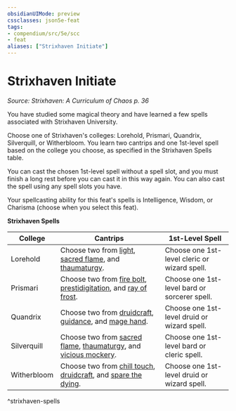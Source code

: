 ```yaml
---
obsidianUIMode: preview
cssclasses: json5e-feat
tags:
- compendium/src/5e/scc
- feat
aliases: ["Strixhaven Initiate"]
---
```

# Strixhaven Initiate
*Source: Strixhaven: A Curriculum of Chaos p. 36*  

You have studied some magical theory and have learned a few spells associated with Strixhaven University.

Choose one of Strixhaven's colleges: Lorehold, Prismari, Quandrix, Silverquill, or Witherbloom. You learn two cantrips and one 1st-level spell based on the college you choose, as specified in the Strixhaven Spells table.

You can cast the chosen 1st-level spell without a spell slot, and you must finish a long rest before you can cast it in this way again. You can also cast the spell using any spell slots you have.

Your spellcasting ability for this feat's spells is Intelligence, Wisdom, or Charisma (choose when you select this feat).

**Strixhaven Spells**

| College | Cantrips | 1st-Level Spell |
|---------|----------|-----------------|
| Lorehold | Choose two from [light](2-Mechanics/CLI/spells/light.md), [sacred flame](2-Mechanics/CLI/spells/sacred-flame.md), and [thaumaturgy](2-Mechanics/CLI/spells/thaumaturgy.md). | Choose one 1st-level cleric or wizard spell. |
| Prismari | Choose two from [fire bolt](2-Mechanics/CLI/spells/fire-bolt.md), [prestidigitation](2-Mechanics/CLI/spells/prestidigitation.md), and [ray of frost](2-Mechanics/CLI/spells/ray-of-frost.md). | Choose one 1st-level bard or sorcerer spell. |
| Quandrix | Choose two from [druidcraft](2-Mechanics/CLI/spells/druidcraft.md), [guidance](2-Mechanics/CLI/spells/guidance.md), and [mage hand](2-Mechanics/CLI/spells/mage-hand.md). | Choose one 1st-level druid or wizard spell. |
| Silverquill | Choose two from [sacred flame](2-Mechanics/CLI/spells/sacred-flame.md), [thaumaturgy](2-Mechanics/CLI/spells/thaumaturgy.md), and [vicious mockery](2-Mechanics/CLI/spells/vicious-mockery.md). | Choose one 1st-level bard or cleric spell. |
| Witherbloom | Choose two from [chill touch](2-Mechanics/CLI/spells/chill-touch.md), [druidcraft](2-Mechanics/CLI/spells/druidcraft.md), and [spare the dying](2-Mechanics/CLI/spells/spare-the-dying.md). | Choose one 1st-level druid or wizard spell. |
^strixhaven-spells